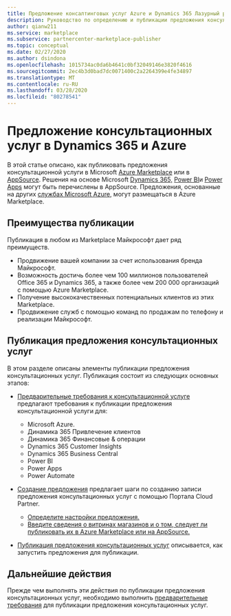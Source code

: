 ```yaml
---
title: Предложение консалтинговых услуг Azure и Dynamics 365 Лазурный рынок
description: Руководство по определению и публикации предложения консультационных услуг Azure или Dynamics 365 на портале Cloud Partner.
author: qianw211
ms.service: marketplace
ms.subservice: partnercenter-marketplace-publisher
ms.topic: conceptual
ms.date: 02/27/2020
ms.author: dsindona
ms.openlocfilehash: 1015734ac0da6b4641c0bf32049146e3820f4616
ms.sourcegitcommit: 2ec4b3d0bad7dc0071400c2a2264399e4fe34897
ms.translationtype: MT
ms.contentlocale: ru-RU
ms.lasthandoff: 03/28/2020
ms.locfileid: "80278541"
---
```

# <a name="azure-and-dynamics-365-consulting-service-offer"></a>Предложение консультационных услуг в Dynamics 365 и Azure

В этой статье описано, как публиковать предложения консультационной услуги в Microsoft <a href="https://azuremarketplace.microsoft.com">Azure Marketplace</a> или в <a href="https://appsource.microsoft.com">AppSource</a>. Решения на основе Microsoft <a href="https://dynamics.microsoft.com">Dynamics 365,</a> <a href="https://powerbi.microsoft.com">Power BI</a>и <a href="https://powerapps.microsoft.com">Power Apps</a> могут быть перечислены в AppSource. Предложения, основанные на других <a href="https://azure.microsoft.com/services">службах Microsoft Azure</a>, могут размещаться в Azure Marketplace.

## <a name="publishing-benefits"></a>Преимущества публикации

Публикация в любом из Marketplace Майкрософт дает ряд преимуществ.

- Продвижение вашей компании за счет использования бренда Майкрософт.
- Возможность достичь более чем 100 миллионов пользователей Office 365 и Dynamics 365, а также более чем 200 000 организаций с помощью Azure Marketplace.
- Получение высококачественных потенциальных клиентов из этих Marketplace.
- Продвижение служб с помощью команд по продажам по телефону и реализации Майкрософт.

## <a name="publish-a-consulting-service-offer"></a>Публикация предложения консультационных услуг

В этом разделе описаны элементы публикации предложения консультационных услуг. Публикация состоит из следующих основных этапов:

- [Предварительные требования к консультационной услуге](./cpp-consulting-service-prerequisites.md) предлагают требования к публикации предложения консультационной услуги для:
 
    - Microsoft Azure.
    - Динамика 365 Привлечение клиентов 
    - Динамика 365 Финансовые & операции 
    - Dynamics 365 Customer Insights
    - Dynamics 365 Business Central 
    - Power BI 
    - Power Apps
    - Power Automate
- [Создание предложения](./cpp-consulting-service-create-offer.md) предлагает шаги по созданию записи предложения консультационных услуг с помощью Портала Cloud Partner.
    - [Определите настройки предложения.](./cpp-consulting-service-define-offer-settings.md)
    - [Введите сведения о витринах магазинов и о том, следует ли публиковать их в Azure Marketplace или на AppSource.](./cpp-consulting-service-storefront-details.md)
- [Публикация предложения консультационных услуг](./cpp-consulting-service-publish-offer.md) описывается, как запустить предложения для публикации.

## <a name="next-steps"></a>Дальнейшие действия

Прежде чем выполнять эти действия по публикации предложения консультационных услуг, необходимо выполнить [предварительные требования](./cpp-consulting-service-prerequisites.md) для публикации предложения консультационных услуг.
